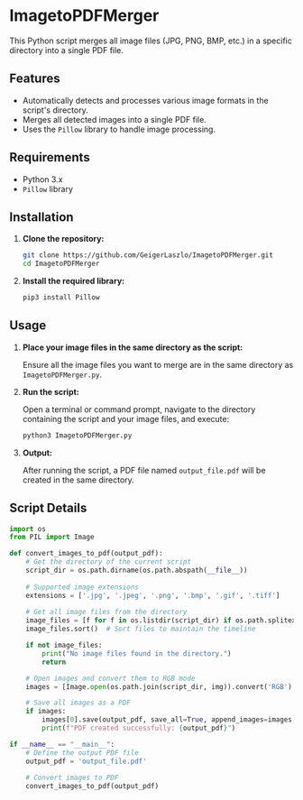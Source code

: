 # ImagetoPDFMerger
This Python script merges all image files (JPG, PNG, BMP, etc.) in a specific directory into a single PDF file.

## Features

- Automatically detects and processes various image formats in the script's directory.
- Merges all detected images into a single PDF file.
- Uses the `Pillow` library to handle image processing.

## Requirements

- Python 3.x
- `Pillow` library

## Installation

1. **Clone the repository:**

    ```sh
    git clone https://github.com/GeigerLaszlo/ImagetoPDFMerger.git
    cd ImagetoPDFMerger
    ```

2. **Install the required library:**

    ```sh
    pip3 install Pillow
    ```

## Usage

1. **Place your image files in the same directory as the script:**

    Ensure all the image files you want to merge are in the same directory as `ImagetoPDFMerger.py`.

2. **Run the script:**

    Open a terminal or command prompt, navigate to the directory containing the script and your image files, and execute:

    ```sh
    python3 ImagetoPDFMerger.py
    ```

3. **Output:**

    After running the script, a PDF file named `output_file.pdf` will be created in the same directory.

## Script Details

```python
import os
from PIL import Image

def convert_images_to_pdf(output_pdf):
    # Get the directory of the current script
    script_dir = os.path.dirname(os.path.abspath(__file__))
    
    # Supported image extensions
    extensions = ['.jpg', '.jpeg', '.png', '.bmp', '.gif', '.tiff']
    
    # Get all image files from the directory
    image_files = [f for f in os.listdir(script_dir) if os.path.splitext(f)[1].lower() in extensions]
    image_files.sort()  # Sort files to maintain the timeline

    if not image_files:
        print("No image files found in the directory.")
        return

    # Open images and convert them to RGB mode
    images = [Image.open(os.path.join(script_dir, img)).convert('RGB') for img in image_files]

    # Save all images as a PDF
    if images:
        images[0].save(output_pdf, save_all=True, append_images=images[1:])
        print(f"PDF created successfully: {output_pdf}")

if __name__ == "__main__":
    # Define the output PDF file
    output_pdf = 'output_file.pdf'
    
    # Convert images to PDF
    convert_images_to_pdf(output_pdf)

